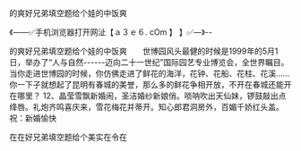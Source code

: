 的爽好兄弟填空题给个娃的中饭爽

《——✅手机浏览器打开网沚【ａ３ｅ６. cOm 】 】✅—》--

的爽好兄弟填空题给个娃的中饭爽　　世博园风头最健的时候是1999年的5月1日，举办了“人与自然------迈向二十一世纪”国际园艺专业博览会，全世界瞩目。当你走进世博园的时候，你仿佛走进了鲜花的海洋，花钟、花船、花柱、花溪……你一下子就想起了昆明有春城的美誉，那么多的鲜花争相开放，不开在春城还能开在哪里？
	12、晶莹雪飘新婚闹，圣洁婚纱新娘俏。唢呐吹出天仙妹，锣鼓敲出点绛唇。礼炮齐鸣喜庆来，雪花梅花并蒂开。知心郎君洞房外，百媚千娇红头盖。祝：新婚愉快





在在好兄弟填空题给个美实在令在
